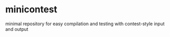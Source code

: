 # minicontest
minimal repository for easy compilation and testing with contest-style input and output

